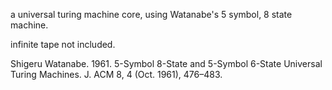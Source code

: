 a universal turing machine core, using Watanabe's 5 symbol, 8 state machine.

infinite tape not included.

Shigeru Watanabe. 1961. 5-Symbol 8-State and 5-Symbol 6-State Universal Turing Machines. J. ACM 8, 4 (Oct. 1961), 476–483.
